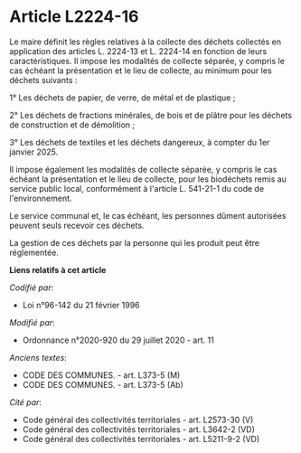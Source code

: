 # Article L2224-16

Le maire définit les règles relatives à la collecte des déchets collectés en application des articles L. 2224-13 et L.
2224-14 en fonction de leurs caractéristiques. Il impose les modalités de collecte séparée, y compris le cas échéant la
présentation et le lieu de collecte, au minimum pour les déchets suivants :

1° Les déchets de papier, de verre, de métal et de plastique ;

2° Les déchets de fractions minérales, de bois et de plâtre pour les déchets de construction et de démolition ;

3° Les déchets de textiles et les déchets dangereux, à compter du 1er janvier 2025.

Il impose également les modalités de collecte séparée, y compris le cas échéant la présentation et le lieu de collecte, pour
les biodéchets remis au service public local, conformément à l'article L. 541-21-1 du code de l'environnement.

Le service communal et, le cas échéant, les personnes dûment autorisées peuvent seuls recevoir ces déchets.

La gestion de ces déchets par la personne qui les produit peut être réglementée.

**Liens relatifs à cet article**

_Codifié par_:

  - Loi n°96-142 du 21 février 1996

_Modifié par_:

  - Ordonnance n°2020-920 du 29 juillet 2020 - art. 11

_Anciens textes_:

  - CODE DES COMMUNES. - art. L373-5 (M)
  - CODE DES COMMUNES. - art. L373-5 (Ab)

_Cité par_:

  - Code général des collectivités territoriales - art. L2573-30 (V)
  - Code général des collectivités territoriales - art. L3642-2 (VD)
  - Code général des collectivités territoriales - art. L5211-9-2 (VD)

